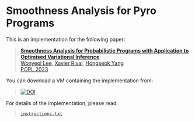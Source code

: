 # Smoothness Analysis for Pyro Programs

This is an implementation for the following paper:
> [**Smoothness Analysis for Probabilistic Programs with Application to Optimised Variational Inference**](https://arxiv.org/abs/2208.10530)</br>
> [Wonyeol Lee](https://cs.stanford.edu/people/wonyeol/),
> [Xavier Rival](https://www.di.ens.fr/~rival/),
> [Hongseok Yang](https://sites.google.com/view/hongseokyang/)</br>
> [POPL 2023](https://popl23.sigplan.org/)

You can download a VM containing the implementation from:
> [![DOI](https://zenodo.org/badge/DOI/10.5281/zenodo.7246597.svg)](https://doi.org/10.5281/zenodo.7246597)

For details of the implementation, please read:
> [`instructions.txt`](instructions.txt)
